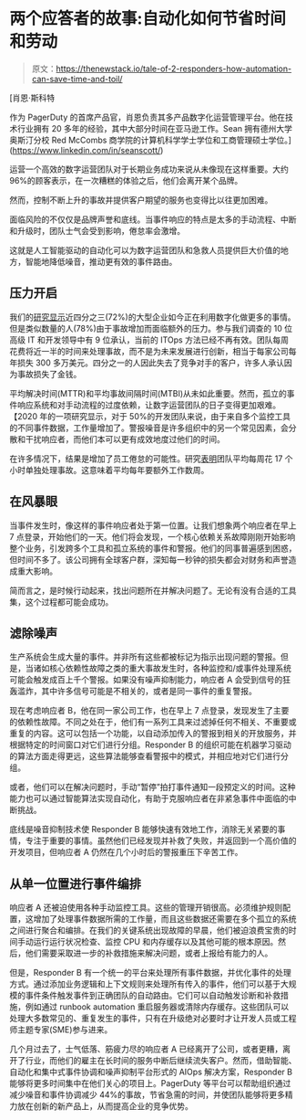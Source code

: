 # 两个应答者的故事:自动化如何节省时间和劳动

> 原文：<https://thenewstack.io/tale-of-2-responders-how-automation-can-save-time-and-toil/>

[](https://www.linkedin.com/in/seanscott/)

 [肖恩·斯科特

作为 PagerDuty 的首席产品官，肖恩负责其多产品数字化运营管理平台。他在技术行业拥有 20 多年的经验，其中大部分时间在亚马逊工作。Sean 拥有德州大学奥斯汀分校 Red McCombs 商学院的计算机科学学士学位和工商管理硕士学位。](https://www.linkedin.com/in/seanscott/) [](https://www.linkedin.com/in/seanscott/)

运营一个高效的数字运营团队对于长期业务成功来说从未像现在这样重要。大约 96%的顾客表示，在一次糟糕的体验之后，他们会离开某个品牌。

然而，控制不断上升的事故并提供客户期望的服务也变得比以往更加困难。

面临风险的不仅仅是品牌声誉和底线。当事件响应的特点是太多的手动流程、中断和升级时，团队士气会受到影响，倦怠率会激增。

这就是人工智能驱动的自动化可以为数字运营团队和急救人员提供巨大价值的地方，智能地降低噪音，推动更有效的事件路由。

## **压力开启**

我们的[研究显示](https://www.pagerduty.com/global-tech-leadership-digital-dependency/)近四分之三(72%)的大型企业如今正在利用数字化做更多的事情。但是类似数量的人(78%)由于事故增加而面临额外的压力。参与我们调查的 10 位高级 IT 和开发领导中有 9 位承认，当前的 ITOps 方法已经不再有效。团队每周花费将近一半的时间来处理事故，而不是为未来发展进行创新，相当于每家公司每年损失 300 多万美元。四分之一的人因此失去了竞争对手的客户，许多人承认因为事故损失了金钱。

平均解决时间(MTTR)和平均事故间隔时间(MTBI)从未如此重要。然而，孤立的事件响应系统和对手动流程的过度依赖，让数字运营团队的日子变得更加艰难。【2020 年的一项研究显示，对于 50%的开发团队来说，由于来自多个监控工具的不同事件数据，工作量增加了。警报噪音是许多组织中的另一个常见因素，会分散和干扰响应者，而他们本可以更有成效地度过他们的时间。

在许多情况下，结果是增加了员工倦怠的可能性。研究[表明](https://www.pagerduty.com/global-tech-leadership-digital-dependency/)团队平均每周花 17 个小时单独处理事故。这意味着平均每年要额外工作数周。

## **在风暴眼**

当事件发生时，像这样的事件响应者处于第一位置。让我们想象两个响应者在早上 7 点登录，开始他们的一天。他们将会发现，一个核心依赖关系故障刚刚开始影响整个业务，引发跨多个工具和孤立系统的事件和警报。他们的同事普遍感到困惑，但时间不多了。该公司拥有全球客户群，深知每一秒钟的损失都会对财务和声誉造成重大影响。

简而言之，是时候行动起来，找出问题所在并解决问题了。无论有没有合适的工具集，这个过程都可能会成功。

## **滤除噪声**

生产系统会生成大量的事件。并非所有这些都被标记为指示出现问题的警报。但是，当诸如核心依赖性故障之类的重大事故发生时，各种监控和/或事件处理系统可能会触发成百上千个警报。如果没有噪声抑制能力，响应者 A 会受到信号的狂轰滥炸，其中许多信号可能是不相关的，或者是同一事件的重复警报。

现在考虑响应者 B，他在同一家公司工作，也在早上 7 点登录，发现发生了主要的依赖性故障。不同之处在于，他们有一系列工具来过滤掉任何不相关、不重要或重复的内容。这可以包括一个功能，以自动添加传入的警报到相关的开放服务，并根据特定的时间窗口对它们进行分组。Responder B 的组织可能在机器学习驱动的算法方面走得更远，这些算法能够查看警报中的模式，并相应地对它们进行分组。

或者，他们可以在解决问题时，手动“暂停”拍打事件通知一段预定义的时间。这种能力也可以通过智能算法实现自动化，有助于克服响应者在非紧急事件中面临的中断挑战。

底线是噪音抑制技术使 Responder B 能够快速有效地工作，消除无关紧要的事情，专注于重要的事情。虽然他们已经发现并补救了失败，并返回到一个高价值的开发项目，但响应者 A 仍然在几个小时后的警报重压下辛苦工作。

## **从单一位置进行事件编排**

响应者 A 还被迫使用各种手动监控工具。这些的管理开销很高。必须维护规则配置，这增加了处理事件数据所需的工作量，而且这些数据还需要在多个孤立的系统之间进行聚合和编排。在我们的关键系统出现故障的早晨，他们被迫浪费宝贵的时间手动运行运行状况检查、监控 CPU 和内存缓存以及其他可能的根本原因。然后，他们需要采取进一步的补救措施来解决问题，或者上报给有能力的人。

但是，Responder B 有一个统一的平台来处理所有事件数据，并优化事件的处理方式。通过添加业务逻辑和上下文规则来处理所有传入的事件，他们可以基于大规模的事件条件触发事件到正确团队的自动路由。它们可以自动触发诊断和补救措施，例如通过 runbook automation 重启服务器或清除内存缓存。这些团队可以处理大多数常见的、重复发生的事件，只有在升级绝对必要时才让开发人员或工程师主题专家(SME)参与进来。

几个月过去了，士气低落、筋疲力尽的响应者 A 已经离开了公司，或者更糟，离开了行业，而他们的雇主在长时间的服务中断后继续流失客户。然而，借助智能、自动化和集中式事件协调和噪声抑制平台形式的 AIOps 解决方案，Responder B 能够将更多时间集中在他们关心的项目上。PagerDuty 等平台可以帮助组织通过减少噪音和事件协调减少 44%的事故，节省急需的时间，并使团队能够将更多精力放在创新的新产品上，从而提高企业的竞争优势。

<svg xmlns:xlink="http://www.w3.org/1999/xlink" viewBox="0 0 68 31" version="1.1"><title>Group</title> <desc>Created with Sketch.</desc></svg>